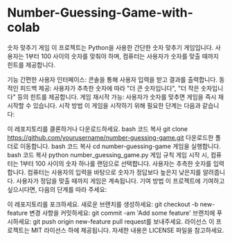 # Number-Guessing-Game-with-colab

숫자 맞추기 게임
이 프로젝트는 Python을 사용한 간단한 숫자 맞추기 게임입니다. 사용자는 1부터 100 사이의 숫자를 맞춰야 하며, 컴퓨터는 사용자가 숫자를 맞출 때까지 힌트를 제공합니다.

기능
간편한 사용자 인터페이스: 콘솔을 통해 사용자 입력을 받고 결과를 출력합니다.
동적인 피드백 제공: 사용자가 추측한 숫자에 따라 "더 큰 숫자입니다", "더 작은 숫자입니다" 등의 힌트를 제공합니다.
게임 재시작 가능: 사용자가 숫자를 맞추면 게임을 즉시 재시작할 수 있습니다.
시작 방법
이 게임을 시작하기 위해 필요한 단계는 다음과 같습니다:

이 레포지토리를 클론하거나 다운로드하세요.
bash
코드 복사
git clone https://github.com/yourusername/number-guessing-game.git
다운로드한 폴더로 이동합니다.
bash
코드 복사
cd number-guessing-game
게임을 실행합니다.
bash
코드 복사
python number_guessing_game.py
게임 규칙
게임 시작 시, 컴퓨터는 1부터 100 사이의 숫자 하나를 랜덤으로 선택합니다.
사용자는 추측한 숫자를 입력합니다.
컴퓨터는 사용자의 입력을 바탕으로 숫자가 정답보다 높은지 낮은지를 알려줍니다.
사용자가 정답을 맞출 때까지 게임은 계속됩니다.
기여 방법
이 프로젝트에 기여하고 싶으시다면, 다음의 단계를 따라 주세요:

이 레포지토리를 포크하세요.
새로운 브랜치를 생성하세요: git checkout -b new-feature
변경 사항을 커밋하세요: git commit -am 'Add some feature'
브랜치에 푸시하세요: git push origin new-feature
pull request를 보내주세요.
라이선스
이 프로젝트는 MIT 라이선스 하에 제공됩니다. 자세한 내용은 LICENSE 파일을 참고하세요.
